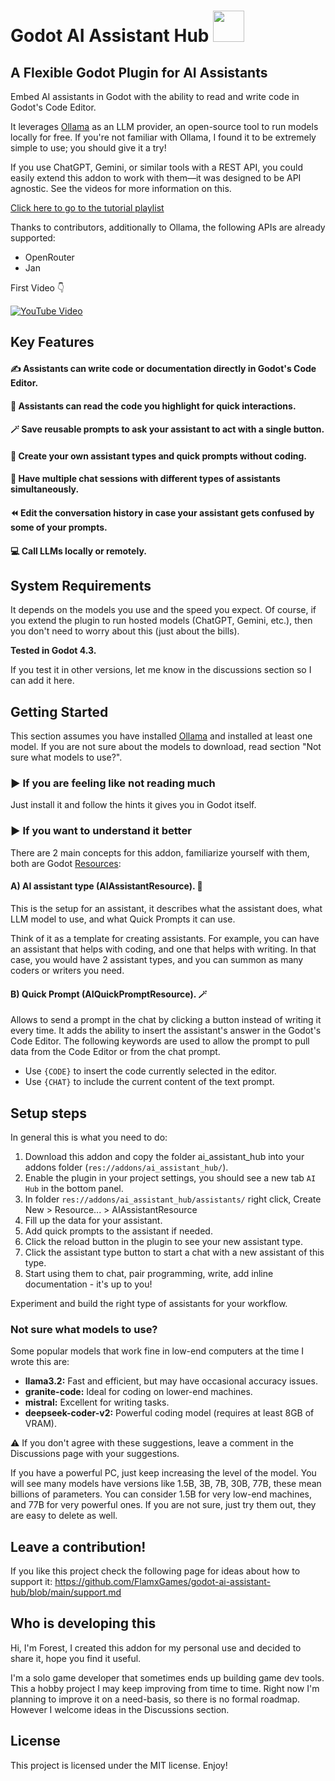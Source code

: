 **Godot AI Assistant Hub**
<img src="https://github.com/FlamxGames/godot-ai-assistant-hub/blob/main/logo.png" width="50px">
==========================

A Flexible Godot Plugin for AI Assistants
-----------------------------------------

Embed AI assistants in Godot with the ability to read and write code in Godot's Code Editor.

It leverages [Ollama](https://ollama.com/) as an LLM provider, an open-source tool to run models locally for free. If you're not familiar with Ollama, I found it to be extremely simple to use; you should give it a try!

If you use ChatGPT, Gemini, or similar tools with a REST API, you could easily extend this addon to work with them—it was designed to be API agnostic. See the videos for more information on this.

[Click here to go to the tutorial playlist](https://www.youtube.com/playlist?list=PL2PLLTlAI2ogvgcY8mG-QsMI1dDUDPyF2)

Thanks to contributors, additionally to Ollama, the following APIs are already supported:
* OpenRouter
* Jan

First Video 👇

[![YouTube Video](http://i.ytimg.com/vi/3PDKJYp-upU/hqdefault.jpg)](https://www.youtube.com/watch?v=3PDKJYp-upU&list=PL2PLLTlAI2ogvgcY8mG-QsMI1dDUDPyF2&index=1)

**Key Features**
---------------

#### ✍️ Assistants can write code or documentation directly in Godot's Code Editor.
#### 👀 Assistants can read the code you highlight for quick interactions.
#### 🪄 Save reusable prompts to ask your assistant to act with a single button.
#### 🤖 Create your own assistant types and quick prompts without coding.
#### 💬 Have multiple chat sessions with different types of assistants simultaneously.
#### ⏪ Edit the conversation history in case your assistant gets confused by some of your prompts.
#### 💻 Call LLMs locally or remotely.

**System Requirements**
-----------------------

It depends on the models you use and the speed you expect. Of course, if you extend the plugin to run hosted models (ChatGPT, Gemini, etc.), then you don't need to worry about this (just about the bills).

**Tested in Godot 4.3.**

If you test it in other versions, let me know in the discussions section so I can add it here.


**Getting Started**
--------------------
This section assumes you have installed [Ollama](https://ollama.com/) and installed at least one model. If you are not sure about the models to download, read section "Not sure what models to use?".

### ▶️ If you are feeling like not reading much
Just install it and follow the hints it gives you in Godot itself.

### ▶️ If you want to understand it better
There are 2 main concepts for this addon, familiarize yourself with them, both are Godot [Resources](https://docs.godotengine.org/en/stable/tutorials/scripting/resources.html):

#### A) AI assistant type (AIAssistantResource). 🤖
This is the setup for an assistant, it describes what the assistant does, what LLM model to use, and what Quick Prompts it can use.

<Insert an image>

Think of it as a template for creating assistants. For example, you can have an assistant that helps with coding, and one that helps with writing. In that case, you would have 2 assistant types, and you can summon as many coders or writers you need.

#### B) Quick Prompt (AIQuickPromptResource). 🪄
Allows to send a prompt in the chat by clicking a button instead of writing it every time. It adds the ability to insert the assistant's answer in the Godot's Code Editor.
The following keywords are used to allow the prompt to pull data from the Code Editor or from the chat prompt.
* Use `{CODE}` to insert the code currently selected in the editor.
* Use `{CHAT}` to include the current content of the text prompt.

<Insert an image>

## Setup steps
In general this is what you need to do:
1. Download this addon and copy the folder ai_assistant_hub into your addons folder (`res://addons/ai_assistant_hub/`).
2. Enable the plugin in your project settings, you should see a new tab `AI Hub` in the bottom panel.
3. In folder `res://addons/ai_assistant_hub/assistants/` right click, Create New > Resource... > AIAssistantResource
4. Fill up the data for your assistant.
5. Add quick prompts to the assistant if needed.
6. Click the reload button in the plugin to see your new assistant type.
7. Click the assistant type button to start a chat with a new assistant of this type.
8. Start using them to chat, pair programming, write, add inline documentation - it's up to you!

Experiment and build the right type of assistants for your workflow.

### Not sure what models to use?

Some popular models that work fine in low-end computers at the time I wrote this are:
* **llama3.2:** Fast and efficient, but may have occasional accuracy issues.
* **granite-code:** Ideal for coding on lower-end machines.
* **mistral:** Excellent for writing tasks.
* **deepseek-coder-v2:** Powerful coding model (requires at least 8GB of VRAM).

⚠️ If you don't agree with these suggestions, leave a comment in the Discussions page with your suggestions.

If you have a powerful PC, just keep increasing the level of the model. You will see many models have versions like 1.5B, 3B, 7B, 30B, 77B, these mean billions of parameters. You can consider 1.5B for very low-end machines, and 77B for very powerful ones. If you are not sure, just try them out, they are easy to delete as well.


**Leave a contribution!**
-----------------------
If you like this project check the following page for ideas about how to support it: https://github.com/FlamxGames/godot-ai-assistant-hub/blob/main/support.md

**Who is developing this**
----------
Hi, I'm Forest, I created this addon for my personal use and decided to share it, hope you find it useful.

I'm a solo game developer that sometimes ends up building game dev tools. This a hobby project I may keep improving from time to time. Right now I'm planning to improve it on a need-basis, so there is no formal roadmap. However I welcome ideas in the Discussions section.

**License**
----------
This project is licensed under the MIT license. Enjoy!
